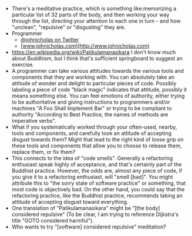 - There's a meditative practice, which is something like:memorizing a particular list of 32 parts of the body, and then working your way through the list, directing your attention to each one in turn - and how "unclean", "repulsive" or "disgusting" they are.
- Programmer
    - [@johnicholas on Twitter](https://twitter.com/Johnicholas)
    - [www.johnicholas.com](http://www.johnicholas.com)
- https://en.wikipedia.org/wiki/Patikulamanasikara I don't know much about Buddhism, but I think that's sufficient springboard to suggest an exercise.
- A programmer can take various attitudes towards the various tools and components that they are working with. You can absolutely take an attitude of wonder and delight to particular pieces of code. Possibly labeling a piece of code "black magic" indicates that attitude, possibly it means something else.  You can feel emotions of authority, either trying to be authoritative and giving instructions to programmers and/or machines "A Foo Shall Implement Bar" or trying to be compliant to authority "According to Best Practice, the names of methods are imperative verbs".
- What if you systematically worked through your often-used, nearby, tools and components, and carefully took an attitude of accepting disgust towards them? Might that lead to the right kind of loose grip on these tools and components that allow you to choose to release them, replace them, or fix them?
- This connects to the idea of "code smells". Generally a refactoring enthusiast speak highly of acceptance, and that's certainly part of the Buddhist practice. However, the odds are, almost any piece of code, if you give it to a refactoring enthusiast, will "smell [bad]". You might attribute this to "the sorry state of software practice" or something, that most code is objectively bad. On the other hand, you could say that the refactoring practice, like the Buddhist practice, recommends taking an attitude of accepting disgust toward everything.
- One translation of "Patikulamanasikara"  might be "[the body] considered repulsive" (To be clear, I am trying to reference Dijkstra's title "GOTO considered harmful").
- Who wants to try "[software] considered repulsive" meditation?

